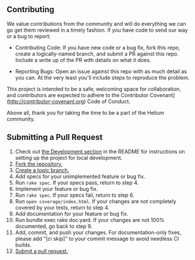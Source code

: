 ## Contributing

We value contributions from the community and will do everything we can go get them reviewed in a timely fashion. If you have code to send our way or a bug to report:

* Contributing Code: If you have new code or a bug fix, fork this repo, create a logically-named branch, and submit a PR against this repo. Include a write up of the PR with details on what it does.

* Reporting Bugs: Open an issue against this repo with as much detail as you can. At the very least you'll include steps to reproduce the problem.

This project is intended to be a safe, welcoming space for collaboration, and contributors are expected to adhere to the Contributor Covenant](http://contributor-covenant.org) Code of Conduct.

Above all, thank you for taking the time to be a part of the Helium community.

## Submitting a Pull Request

1. Check out [the Development section][development] in the README for instructions on setting up the project for local development.
2. [Fork the repository.][fork]
3. [Create a topic branch.][branch]
4. Add specs for your unimplemented feature or bug fix.
5. Run `rake spec`. If your specs pass, return to step 4.
6. Implement your feature or bug fix.
7. Run `rake spec`. If your specs fail, return to step 6.
8. Run `open coverage/index.html`. If your changes are not completely covered
   by your tests, return to step 4.
9. Add documentation for your feature or bug fix.
10. Run bundle exec rake doc:yard. If your changes are not 100% documented, go back to step 9.
11. Add, commit, and push your changes. For documentation-only fixes, please
    add "[ci skip]" to your commit message to avoid needless CI builds.
12. [Submit a pull request.][pr]

[development]: https://github.com/helium/helium-ruby#development
[fork]: https://help.github.com/articles/fork-a-repo
[branch]: https://help.github.com/articles/creating-and-deleting-branches-within-your-repository/
[pr]: https://help.github.com/articles/using-pull-requests
